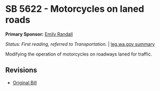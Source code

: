 # SB 5622 - Motorcycles on laned roads
**Primary Sponsor:** [Emily Randall](/person/leg/randall_em.md)

*Status: First reading, referred to Transportation.* | [leg.wa.gov summary](https://app.leg.wa.gov/billsummary?BillNumber=5622&Year=2021)

Modifying the operation of motorcycles on roadways laned for traffic.

## Revisions
* [Original Bill](1/)